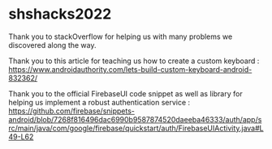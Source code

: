 # shshacks2022
Thank you to stackOverflow for helping us with many problems we discovered along the way.

Thank you to this article for teaching us how to create a custom keyboard : https://www.androidauthority.com/lets-build-custom-keyboard-android-832362/

Thank you to the official FirebaseUI code snippet as well as library for helping us implement a robust authentication service : https://github.com/firebase/snippets-android/blob/7268f816496dac6990b9587874520daeeba46333/auth/app/src/main/java/com/google/firebase/quickstart/auth/FirebaseUIActivity.java#L49-L62
